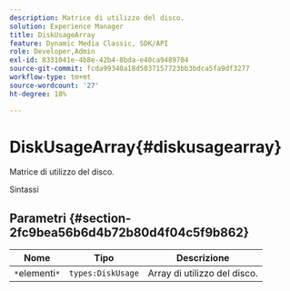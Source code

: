 ```yaml
---
description: Matrice di utilizzo del disco.
solution: Experience Manager
title: DiskUsageArray
feature: Dynamic Media Classic, SDK/API
role: Developer,Admin
exl-id: 8331041e-4b8e-42b4-8bda-e40ca9489704
source-git-commit: fcda99340a18d5037157723bb3bdca5fa9df3277
workflow-type: tm+mt
source-wordcount: '27'
ht-degree: 18%

---
```


# DiskUsageArray{#diskusagearray}

Matrice di utilizzo del disco.

Sintassi

## Parametri {#section-2fc9bea56b6d4b72b80d4f04c5f9b862}

| Nome | Tipo | Descrizione |
|---|---|---|
| `*`elementi`*` | `types:DiskUsage` | Array di utilizzo del disco. |
